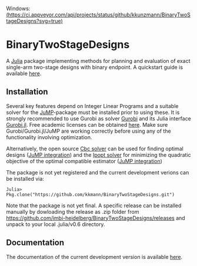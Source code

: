 Windows: [(https://ci.appveyor.com/api/projects/status/github/kkunzmann/BinaryTwoStageDesigns?svg=true)](https://ci.appveyor.com/api/projects/status/github/kkunzmann/BinaryTwoStageDesigns?svg=true)

# BinaryTwoStageDesigns

A [Julia](http://julialang.org) package implementing methods for planning and
evaluation of exact single-arm two-stage designs with binary
endpoint. A quickstart guide is available [here](https://github.com/kkmann/BinaryTwoStageDesigns/blob/master/docs/quickstart.ipynb).

## Installation

Several key features depend on Integer Linear Programs and a suitable solver
for the [JuMP](https://github.com/JuliaOpt/JuMP.jl)-package must be installed
prior to using these.
It is strongly recommended to use Gurobi as solver 
[Gurobi](http://www.gurobi.com/index) and its Julia interface
[Gurobi.jl](https://github.com/JuliaOpt/Gurobi.jl).
Free academic licenses can be obtained
[here](http://www.gurobi.com/academia/for-universities).
Make sure Gurobi/Gurobi.jl/JuMP are working correctly before using any of the
functionality involving optimization.

Alternatively, the open source [Cbc solver](https://projects.coin-or.org/Cbc) can
be used for finding optimal designs ([JuMP integration](https://github.com/JuliaOpt/Cbc.jl)) 
and the [Ipopt solver](https://projects.coin-or.org/Ipopt) for minimizing the
quadratic objective of the optimal compatible estimator ([JuMP integration](https://github.com/JuliaOpt/Ipopt.jl))

The package is not yet registered and the current development verions can be
installed via:

    Julia> Pkg.clone("https://github.com/kkmann/BinaryTwoStageDesigns.git")

Note that the package is not yet final. 
A specific release can be installed manually by dowloading the release as .zip folder from 
https://github.com/imbi-heidelberg/BinaryTwoStageDesigns/releases and unpack to your
local .julia/v0.6 directory.



## Documentation

The documentation of the current development version is available
[here](https://kkmann.github.io/BinaryTwoStageDesigns/). 
